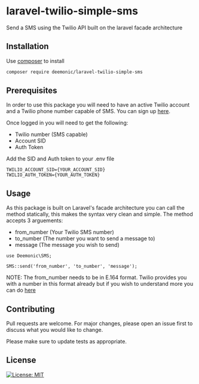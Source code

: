 # laravel-twilio-simple-sms
Send a SMS using the Twilio API built on the laravel facade architecture

## Installation
Use [composer](https://getcomposer.org/) to install

```bash
composer require deemonic/laravel-twilio-simple-sms
```
## Prerequisites

In order to use this package you will need to have an active Twilio account and a Twilio phone number capable of SMS. You can sign up [here](www.twilio.com/referral/wdE7RH).

Once logged in you will need to get the following:

- Twilio number (SMS capable)
- Account SID
- Auth Token

Add the SID and Auth token to your .env file
```
TWILIO_ACCOUNT_SID={YOUR_ACCOUNT_SID}
TWILIO_AUTH_TOKEN={YOUR_AUTH_TOKEN}
```

## Usage

As this package is built on Laravel's facade architecture you can call the method statically, this makes the syntax very clean and simple.
The method accepts 3 arguements:

- from_number (Your Twilio SMS number)
- to_number (The number you want to send a message to)
- message (The message you wish to send)

```
use Deemonic\SMS;

SMS::send('from_number', 'to_number', 'message');
```
NOTE: The from_number needs to be in E.164 format. Twilio provides you with a number in this format already but if you wish to understand more you can do [here](https://www.twilio.com/docs/glossary/what-e164)

## Contributing
Pull requests are welcome. For major changes, please open an issue first to discuss what you would like to change.

Please make sure to update tests as appropriate.

## License
[![License: MIT](https://img.shields.io/badge/License-MIT-yellow.svg)](https://github.com/deemonic/laravel-twilio-simple-sms/blob/master/LICENSE)

